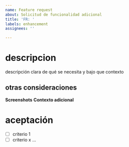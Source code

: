 ```yaml
---
name: Feature request
about: Solicitud de funcionalidad adicional
title: 'FR: '
labels: enhancement
assignees: ''

---
```


# descripcion
descripción clara de qué se necesita y bajo que contexto

## otras consideraciones
**Screenshots**
**Contexto adicional**

# aceptación
- [ ] criterio 1
- [ ] criterio x ...
